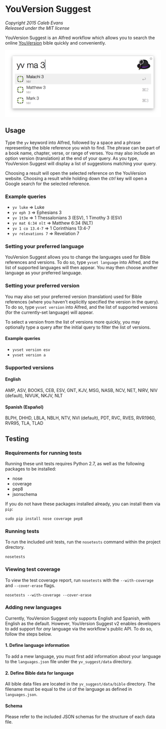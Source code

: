 # YouVersion Suggest

*Copyright 2015 Caleb Evans*  
*Released under the MIT license*

YouVersion Suggest is an Alfred workflow which allows you to search the online
[YouVersion](https://www.youversion.com/) bible quickly and conveniently.

![YouVersion Suggest in action](screenshots/chapters.png)

## Usage

Type the `yv` keyword into Alfred, followed by a space and a phrase representing
the bible reference you wish to find. The phrase can be part of a book name,
chapter, verse, or range of verses. You may also include an option version
(translation) at the end of your query. As you type, YouVersion Suggest will
display a list of suggestions matching your query.

Choosing a result will open the selected reference on the YouVersion website.
Choosing a result while holding down the *ctrl* key will open a Google
search for the selected reference.

### Example queries

* `yv luke` => Luke
* `yv eph 3` => Ephesians 3
* `yv 1t3e` => 1 Thessalonians 3 (ESV), 1 Timothy 3 (ESV)
* `yv mat 6:34 nlt` => Matthew 6:34 (NLT)
* `yv 1 co 13.4-7` => 1 Corinthians 13:4-7
* `yv relevations 7` => Revelation 7

### Setting your preferred language

YouVersion Suggest allows you to change the languages used for Bible references
and versions. To do so, type `yvset language` into Alfred, and the list of
supported languages will then appear. You may then choose another language as
your preferred language.


### Setting your preferred version

You may also set your preferred version (translation) used for Bible references
(where you haven't explicitly specified the version in the query). To do so,
type `yvset version` into Alfred, and the list of supported versions (for the
currently-set language) will appear.

To select a version from the list of versions more quickly, you may optionally
type a query after the initial query to filter the list of versions.

#### Example queries

* `yvset version esv`
* `yvset version a`

### Supported versions

#### English

AMP, ASV, BOOKS, CEB, ESV, GNT, KJV, MSG, NASB, NCV, NET, NIRV, NIV (default),
NIVUK, NKJV, NLT

#### Spanish (Español)

BLPH, DHHD, LBLA, NBLH, NTV, NVI (default), PDT, RVC, RVES, RVR1960, RVR95, TLA,
TLAD

## Testing

### Requirements for running tests

Running these unit tests requires Python 2.7, as well as the following packages
to be installed:

* nose
* coverage
* pep8
* jsonschema

If you do not have these packages installed already, you can install them via
`pip`:

```
sudo pip install nose coverage pep8
```

### Running tests

To run the included unit tests, run the `nosetests` command within the project
directory.

```
nosetests
```

### Viewing test coverage

To view the test coverage report, run `nosetests` with the `--with-coverage` and
`--cover-erase` flags.

```
nosetests --with-coverage --cover-erase
```

### Adding new languages

Currently, YouVersion Suggest only supports English and Spanish, with English as
the default. However, YouVersion Suggest v2 enables developers to add support
for *any* language via the workflow's public API. To do so, follow the steps
below.

#### 1. Define language information

To add a mew language, you must first add information about your language to the
`languages.json` file under the `yv_suggest/data` directory.


#### 2. Define Bible data for language

All bible data files are located in the `yv_suggest/data/bible` directory. The
filename must be equal to the `id` of the language as defined in
`languages.json`.

#### Schema

Please refer to the included JSON schemas for the structure of each data file.

